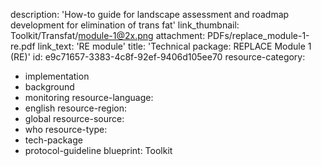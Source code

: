 description: 'How-to guide for landscape assessment and roadmap development for elimination of trans fat'
link_thumbnail: Toolkit/Transfat/module-1@2x.png
attachment: PDFs/replace_module-1-re.pdf
link_text: 'RE module'
title: 'Technical package: REPLACE Module 1 (RE)'
id: e9c71657-3383-4c8f-92ef-9406d105ee70
resource-category:
  - implementation
  - background
  - monitoring
resource-language:
  - english
resource-region:
  - global
resource-source:
  - who
resource-type:
  - tech-package
  - protocol-guideline
blueprint: Toolkit
